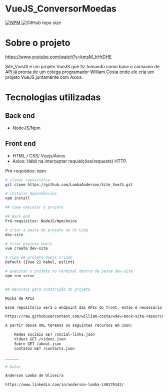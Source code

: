 # VueJS_ConversorMoedas


[![NPM](https://img.shields.io/npm/l/react)](https://github.com/LombaAnderson/VueJS_ConversorMoedas/blob/main/LICENSE)
![GitHub repo size](https://img.shields.io/github/repo-size/LombaAnderson/VueJS_ConversorMoedas)

# Sobre o projeto

https://www.youtube.com/watch?v=kmsM_hHrDHE

Site_VueJS é um projeto VueJS que fiz tomando como base o consumo de API já pronta de um colega programador William Costa onde ele cria um projeto VueJS juntamente com Axios.

# Tecnologias utilizadas
## Back end
- NodeJS/Npm


## Front end 
- HTML / CSS/ Vuejs/Axios
- Axios: Hábil na interceptar requisições(requests) HTTP.

Pré-requisitos: npm 

```bash
# clonar repositório
git clone https://github.com/LombaAnderson/Site_VueJS.git

# instalar dependências
npm install

## Como executar o projeto

## Back end
Pré-requisitos: NodeJS/Npm/Axios

# criar a pasta do projeto no VS Code
dev-site

# Criar projeto VueJs
vue create dev-site

# Tipo de projeto Vuejs criado
Default ([Vue 2] babel, eslint)

# executar o projeto no terminal dentro da pasta dev-site
npm run serve


## Recursos para construção do projeto

Mocks de APIs

Esse repositório será o endpoint das APIs do front, então é necessário configurar a seguinte URL como base:

https://raw.githubusercontent.com/william-costa/wdev-mock-site-resources/master/api

A partir dessa URL teremos os seguintes recursos em Json:

    Redes sociais GET /social-links.json
    Vídeos GET /videos.json
    Sobre GET /about.json
    Contatos GET /contacts.json

______

# Autor

Anderson Lomba de Oliveira

https://www.linkedin.com/in/anderson-lomba-140279142/
